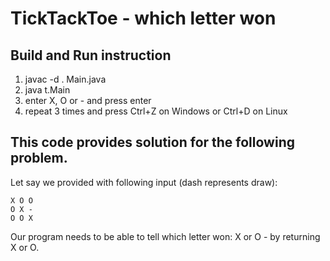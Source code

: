 # TickTackToe - which letter won
## Build and Run instruction
1) javac -d . Main.java
2) java t.Main
3) enter X, O or - and press enter
4) repeat 3 times and press Ctrl+Z on Windows or Ctrl+D on Linux

## This code provides solution for the following problem.

Let say we provided with following input (dash represents draw):
```
X O O
O X -
O O X

```
Our program needs to be able to tell which letter won: X or O - by returning X or O.

[comment]: <> (
I was given - I think 90 minutes - to solve it, but being slow thinker I needed more time and meanwhile started with
regex. Mistake! It has much simpler solution as you can see. Also I was not able to get Stdout debug lines printed at this filtered.ai site. The code pad had very small letters so I coded in my Notepad++ and tried to paste my code, but that was blocked. Anyway, here is solution, maybe one of you will find this helpful.)
